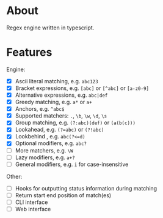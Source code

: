 # About

Regex engine written in typescript.

# Features

Engine:
- [x] Ascii literal matching, e.g. `abc123`
- [x] Bracket expressions, e.g. `[abc]` or `[^abc]` or `[a-z0-9]`
- [x] Alternative expressions, e.g. `abc|def`
- [x] Greedy matching, e.g. `a*` or `a+`
- [x] Anchors, e.g. `^abc$`
- [x] Supported matchers: `.`, `\b`, `\w`, `\d`, `\s`
- [x] Group matching, e.g. `(?:abc)(def)` or `(a(b(c)))`
- [x] Lookahead, e.g. `(?=abc)` or `(?!abc)`
- [x] Lookbehind , e.g. `abc(?<=d)`
- [x] Optional modifiers, e.g. `abc?`
- [ ] More matchers, e.g. `\W`
- [ ] Lazy modifiers, e.g. `a+?`
- [ ] General modifiers, e.g. `i` for case-insensitive

Other:
- [ ] Hooks for outputting status information during matching
- [ ] Return start end position of match(es)
- [ ] CLI interface
- [ ] Web interface
